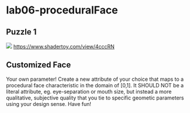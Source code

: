 # lab06-proceduralFace
## Puzzle 1
![](surprise.gif)
https://www.shadertoy.com/view/4cccRN

## Customized Face
Your own parameter! Create a new attribute of your choice that maps to a procedural face characteristic in the domain of [0,1]. It SHOULD NOT be a literal attribute, eg. eye-separation or mouth size, but instead a more qualitative, subjective quality that you tie to specific geometic parameters using your design sense. Have fun!
 

